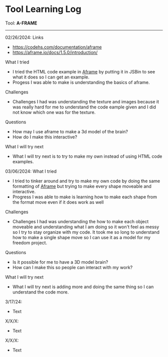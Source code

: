 # Tool Learning Log

Tool: **A-FRAME**

---

02/26/2024:
Links
* https://codehs.com/documentation/aframe
* https://aframe.io/docs/1.5.0/introduction/

What I tried
* I tried the HTML code example in [Aframe](https://aframe.io/docs/1.5.0/introduction/) by putting it in JSBin to see what it does so I can get an example.
* Progess I was able to make is understanding the basics of aframe.

Challenges
* Challenges I had was understanding the texture and images because it was really hard for me to understand the code eample given and I did not know which one was for the texture.

Questions
* How may I use aframe to make a 3d model of the brain?
* How do I make this interactive?

What I will try next
* What I will try next is to try to make my own instead of using HTML code examples.

03/06/2024:
What I tried
* I tried to tinker around and try to make my own code by doing the same formatting of [Aframe](https://aframe.io/docs/1.5.0/introduction/) but trying to make every shape moveable and interactive.
* Progress I was able to make is learning how to make each shape from the format move even if it does work as well


Challenges
* Challenges I had was understanding the how to make each object moveable and understanding what I am doing so it won't feel as messy so I try to stay organize with my code. It took me so long to understand how to make a single shape move so I can use it as a model for my freedom project.

Questions
* Is it possible for me to have a 3D model brain?
* How can I make this so people can interact with my work?

What I will try next
* What I will try next is adding more and doing the same thing so I can understand the code more.


3/17/24:
* Text

X/X/X:
* Text

X/X/X:
* Text

<!--
* Links you used today (websites, videos, etc)
* Things you tried, progress you made, etc
* Challenges, a-ha moments, etc
* Questions you still have
* What you're going to try next
-->

